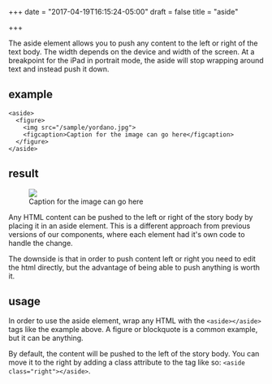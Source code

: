+++
date = "2017-04-19T16:15:24-05:00"
draft = false
title = "aside"

+++

The aside element allows you to push any content to the left or right of the text body. The width depends on the device and width of the screen. At a breakpoint for the iPad in portrait mode, the aside will stop wrapping around text and instead push it down.

<h2 class="light">example</h2>

```
<aside>
  <figure>
    <img src="/sample/yordano.jpg">
    <figcaption>Caption for the image can go here</figcaption>
  </figure>
</aside>
```

<h2 class="light">result</h2>

<aside class="space">
  <figure style="margin-top: 1rem;">
    <img src="/sample/yordano.jpg">
    <figcaption>Caption for the image can go here</figcaption>
  </figure>
</aside>

Any HTML content can be pushed to the left or right of the story body by placing it in an aside element. This is a different approach from previous versions of our components, where each element had it's own code to handle the change. 

The downside is that in order to push content left or right you need to edit the html directly, but the advantage of being able to push anything is worth it. 

<h2 class="light clear">usage</h2>

In order to use the aside element, wrap any HTML with the `<aside></aside>` tags like the example above. A figure or blockquote is a common example, but it can be anything.

By default, the content will be pushed to the left of the story body. You can move it to the right by adding a class attribute to the tag like so: `<aside class="right"></aside>`.
